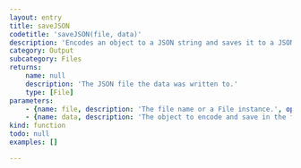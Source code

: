 ```yaml
---
layout: entry
title: saveJSON
codetitle: 'saveJSON(file, data)'
description: 'Encodes an object to a JSON string and saves it to a JSON file. If the given file exists it gets overridden.'
category: Output
subcategory: Files
returns:
    name: null
    description: 'The JSON file the data was written to.'
    type: [File]
parameters:
    - {name: file, description: 'The file name or a File instance.', optional: false, type: [String, File]}
    - {name: data, description: 'The object to encode and save in the file.', optional: false, type: [Object]}
kind: function
todo: null
examples: []

---
```


